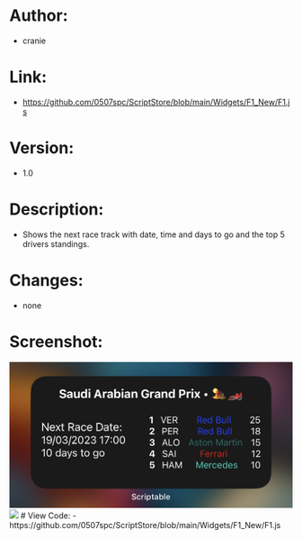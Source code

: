 # Author: 
- cranie
# Link:
- https://github.com/0507spc/ScriptStore/blob/main/Widgets/F1_New/F1.js
# Version:
- 1.0
# Description:
- Shows the next race track with date, time and days to go and the top 5 drivers standings.
# Changes:
- none
# Screenshot:
<!-- ![Small Widget](https://github.com/0507spc/ScriptStore/blob/main/Widgets/F1/Small_New.jpg?raw=true)-->
<img src="https://github.com/0507spc/ScriptStore/blob/main/Widgets/F1_New/Small.jpg?raw=true" width="600">
<!-- ![Small Widget](https://github.com/0507spc/ScriptStore/blob/main/Widgets/F1/Small_New.jpg?raw=true)-->
<img src="https://github.com/0507spc/ScriptStore/blob/main/Widgets/F1_New/Small_1.jpg?raw=true" width="600">
# View Code:
- https://github.com/0507spc/ScriptStore/blob/main/Widgets/F1_New/F1.js

